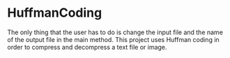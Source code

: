 # HuffmanCoding

The only thing that the user has to do is change the input file and the name of the output file in the main method. 
This project uses Huffman coding in order to compress and decompress a text file or image.
